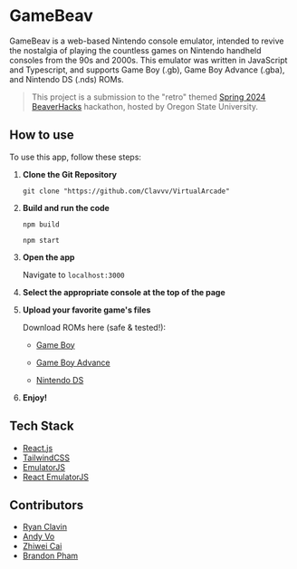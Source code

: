 # GameBeav

GameBeav is a web-based Nintendo console emulator, intended to revive the nostalgia of playing the countless games on Nintendo handheld consoles from the 90s and 2000s. This emulator was written in JavaScript and Typescript, and supports Game Boy (.gb), Game Boy Advance (.gba), and Nintendo DS (.nds) ROMs. 

> This project is a submission to the "retro" themed [Spring 2024 BeaverHacks](https://spring-2024-retro.devpost.com/) hackathon, hosted by Oregon State University.


## How to use
To use this app, follow these steps:

1. **Clone the Git Repository**

   ```git clone "https://github.com/Clavvv/VirtualArcade"```

2. **Build and run the code**

    ```npm build```

    ```npm start```

3. **Open the app**
  
    Navigate to `localhost:3000`

4. **Select the appropriate console at the top of the page**

5. **Upload your favorite game's files**

    Download ROMs here (safe & tested!):

    - [Game Boy](https://vimm.net/vault/GB)

    - [Game Boy Advance](https://vimm.net/vault/GBA)

    - [Nintendo DS](https://vimm.net/vault/DS)

6. **Enjoy!**

## Tech Stack
- [React.js](https://react.dev/)
- [TailwindCSS](https://tailwindcss.com/)
- [EmulatorJS](https://github.com/EmulatorJS/EmulatorJS)
- [React EmulatorJS](https://github.com/dimitrikarpov/react-emulatorjs)

## Contributors
- [Ryan Clavin](https://github.com/Clavvv)
- [Andy Vo](https://github.com/prosperxo)
- [Zhiwei Cai](https://github.com/zwcai0110)
- [Brandon Pham](https://github.com/brandonpham13)
